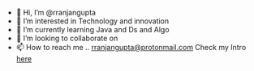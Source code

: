 - 👋 Hi, I’m @rranjangupta
- 👀 I’m interested in Technology and innovation
- 🌱 I’m currently learning Java and Ds and Algo
- 💞️ I’m looking to collaborate on
- 📫 How to reach me ..
rranjangupta@protonmail.com
Check my Intro [here](https://rranjangupta.me/intro)
